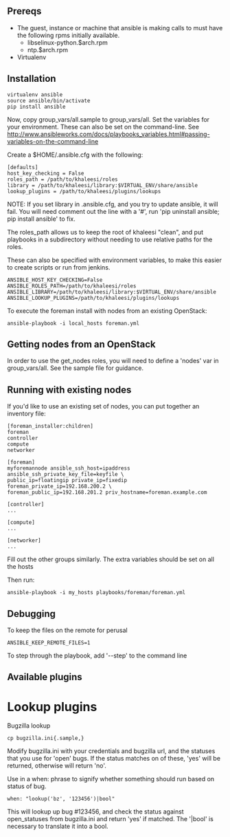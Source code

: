 Prereqs
-------

* The guest, instance or machine that ansible is making calls to must have the following rpms initially available.
    - libselinux-python.$arch.rpm
    - ntp.$arch.rpm
* Virtualenv

Installation
------------

    virtualenv ansible
    source ansible/bin/activate
    pip install ansible


Now, copy group_vars/all.sample to group_vars/all. Set the variables for your environment. These can also be set on the command-line. See 
http://www.ansibleworks.com/docs/playbooks_variables.html#passing-variables-on-the-command-line

Create a $HOME/.ansible.cfg with the following:

    [defaults]
    host_key_checking = False
    roles_path = /path/to/khaleesi/roles
    library = /path/to/khaleesi/library:$VIRTUAL_ENV/share/ansible
    lookup_plugins = /path/to/khaleesi/plugins/lookups

NOTE: If you set library in .ansible.cfg, and you try to update ansible, it will fail. You will need comment out the line with a '#', run 'pip uninstall ansible; pip install ansible' to fix.

The roles_path allows us to keep the root of khaleesi "clean", and put playbooks in a subdirectory without needing to use relative paths for the roles.

These can also be specified with environment variables, to make this easier to create scripts or run from jenkins.

    ANSIBLE_HOST_KEY_CHECKING=False
    ANSIBLE_ROLES_PATH=/path/to/khaleesi/roles
    ANSIBLE_LIBRARY=/path/to/khaleesi/library:$VIRTUAL_ENV/share/ansible
    ANSIBLE_LOOKUP_PLUGINS=/path/to/khaleesi/plugins/lookups

To execute the foreman install with nodes from an existing OpenStack:

    ansible-playbook -i local_hosts foreman.yml

Getting nodes from an OpenStack
-------------------------------

In order to use the get_nodes roles, you will need to define a 'nodes' var in group_vars/all. See the sample file for guidance.

Running with existing nodes
---------------------------

If you'd like to use an existing set of nodes, you can put together an inventory file:

    [foreman_installer:children]
    foreman
    controller
    compute
    networker

    [foreman]
    myforemannode ansible_ssh_host=ipaddress ansible_ssh_private_key_file=keyfile \
    public_ip=floatingip private_ip=fixedip foreman_private_ip=192.168.200.2 \
    foreman_public_ip=192.168.201.2 priv_hostname=foreman.example.com

    [controller]
    ...

    [compute]
    ...

    [networker]
    ...


Fill out the other groups similarly. The extra variables should be set on all the hosts

Then run:

    ansible-playbook -i my_hosts playbooks/foreman/foreman.yml

Debugging
---------

To keep the files on the remote for perusal

    ANSIBLE_KEEP_REMOTE_FILES=1

To step through the playbook, add '--step' to the command line

Available plugins
-----------------

Lookup plugins
==============

Bugzilla lookup

    cp bugzilla.ini{.sample,}

Modify bugzilla.ini with your credentials and bugzilla url, and the statuses that you use for 'open' bugs. If the status matches on of these, 'yes' will be returned, otherwise will return 'no'.

Use in a when: phrase to signify whether something should run based on status of bug.

    when: "lookup('bz', '123456')|bool"

This will lookup up bug #123456, and check the status against open_statuses from bugzilla.ini and return 'yes' if matched. The '|bool' is necessary to translate it into a bool.

